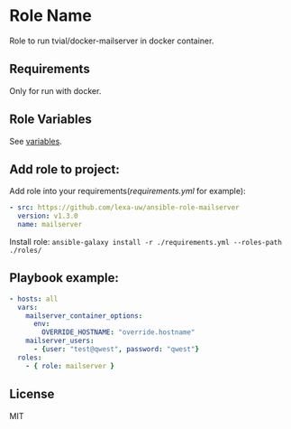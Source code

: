 Role Name
=========

Role to run tvial/docker-mailserver in docker container.

Requirements
------------

Only for run with docker.

Role Variables
--------------

See [variables](defaults/main.yml).

Add role to project:
----------------
Add role into your requirements(_requirements.yml_ for example):
```yaml
- src: https://github.com/lexa-uw/ansible-role-mailserver
  version: v1.3.0
  name: mailserver
```

Install role: `ansible-galaxy install -r ./requirements.yml --roles-path ./roles/`

    
Playbook example:
----------------

```yaml
- hosts: all
  vars:
    mailserver_container_options:
      env:
        OVERRIDE_HOSTNAME: "override.hostname"
    mailserver_users:
      - {user: "test@qwest", password: "qwest"}
  roles:
    - { role: mailserver }
```


License
-------

MIT
